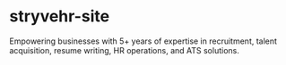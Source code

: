 # stryvehr-site
Empowering businesses with 5+ years of expertise in recruitment, talent acquisition, resume writing, HR operations, and ATS solutions.
